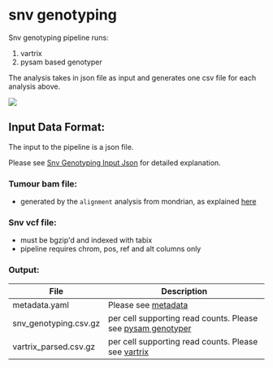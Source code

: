 # snv genotyping

Snv genotyping pipeline runs:

1. vartrix
2. pysam based genotyper

The analysis takes in json file as input and generates one csv file for each analysis above. 

![](https://lucid.app/publicSegments/view/cdc0e5ee-a6d3-43f7-b32e-30c74e331d20/image.png)



## Input Data Format:

The input to the pipeline is a json file.

Please see [Snv Genotyping Input Json](data_formats/snv_genotyping.md#input-json) for detailed explanation. 


### Tumour bam file:
- generated by the `alignment` analysis from mondrian, as explained [here](data_formats/alignment.md#merged-bam)

### Snv vcf file:
- must be bgzip'd and indexed with tabix
- pipeline requires chrom, pos, ref and alt columns only



### Output:
| File                  | Description                                                                                                   |
|-----------------------|---------------------------------------------------------------------------------------------------------------|
| metadata.yaml         | Please see [metadata](data_formats/metadata_yaml_output.md#snv-genotyping)                                    |
| snv_genotyping.csv.gz | per cell supporting read counts. Please see [pysam genotyper](data_formats/snv_genotyping.md#pysam-genotyper) |
| vartrix_parsed.csv.gz |per cell supporting read counts. Please see [vartrix](data_formats/snv_genotyping.md#vartrix)                  |
